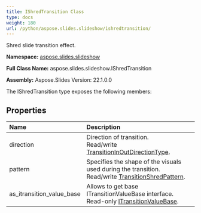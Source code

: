 ```yaml
---
title: IShredTransition Class
type: docs
weight: 180
url: /python/aspose.slides.slideshow/ishredtransition/
---
```


Shred slide transition effect.

**Namespace:** [aspose.slides.slideshow](/python/aspose.slides.slideshow/)

**Full Class Name:** aspose.slides.slideshow.IShredTransition

**Assembly:**  Aspose.Slides Version: 22.1.0.0

The IShredTransition type exposes the following members:
## **Properties**
|**Name**|**Description**|
| :- | :- |
|direction|Direction of transition.<br/>            Read/write [TransitionInOutDirectionType](/python/aspose.slides.slideshow/transitioninoutdirectiontype/).|
|pattern|Specifies the shape of the visuals used during the transition.<br/>            Read/write [TransitionShredPattern](/python/aspose.slides.slideshow/transitionshredpattern/).|
|as_itransition_value_base|Allows to get base ITransitionValueBase interface.<br/>            Read-only [ITransitionValueBase](/python/aspose.slides.slideshow/itransitionvaluebase/).|
